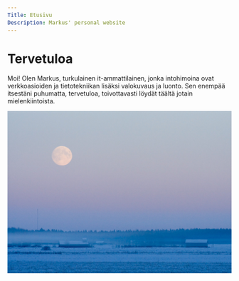 ```yaml
---
Title: Etusivu
Description: Markus' personal website
---
```


# Tervetuloa
Moi! Olen Markus, turkulainen it-ammattilainen, jonka intohimoina ovat verkkoasioiden ja tietotekniikan lisäksi valokuvaus ja luonto. Sen enempää itsestäni puhumatta, tervetuloa, toivottavasti löydät täältä jotain mielenkiintoista.

<picture class="image float-right medium">
  <source media="(max-width: 43em)" type="image/webp" srcset="/assets/img/moon-haze-small.webp">
  <source media="(min-width: 44em)" type="image/webp" srcset="/assets/img/moon-haze-big.webp">
  <img src="/assets/img/moon-haze-big.jpg" alt="Moon over the field in the evening.">
</picture>